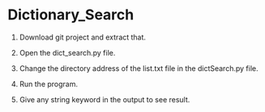# Dictionary_Search

1. Download git project and extract that.

2. Open the dict_search.py file.

3. Change the directory address of the list.txt file in the dictSearch.py file.

4. Run the program.

5. Give any string keyword in the output to see result.
